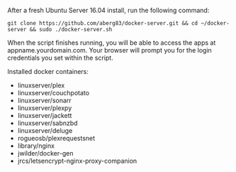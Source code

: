 After a fresh Ubuntu Server 16.04 install, run the following command:

```
git clone https://github.com/aberg83/docker-server.git && cd ~/docker-server && sudo ./docker-server.sh
```

When the script finishes running, you will be able to access the apps at appname.yourdomain.com. Your browser will prompt you for the login credentials you set within the script.

Installed docker containers:
- linuxserver/plex
- linuxserver/couchpotato
- linuxserver/sonarr
- linuxserver/plexpy
- linuxserver/jackett
- linuxserver/sabnzbd
- linuxserver/deluge
- rogueosb/plexrequestsnet
- library/nginx
- jwilder/docker-gen
- jrcs/letsencrypt-nginx-proxy-companion
